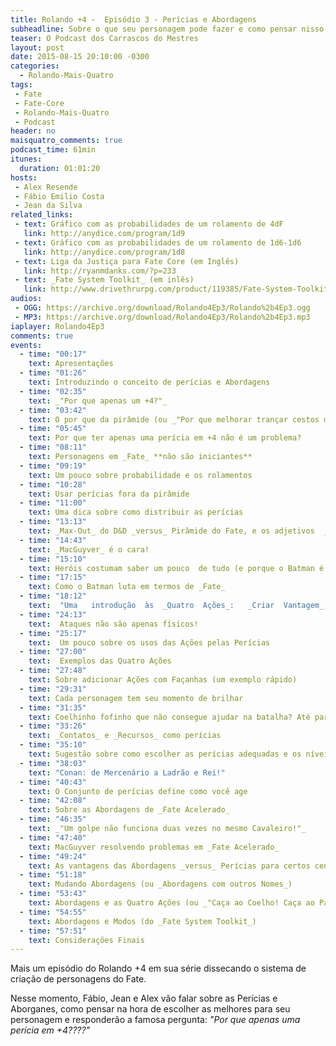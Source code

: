 ```yaml
---
title: Rolando +4 -  Episódio 3 - Perícias e Abordagens
subheadline: Sobre o que seu personagem pode fazer e como pensar nisso!
teaser: O Podcast dos Carrascos do Mestres
layout: post
date: 2015-08-15 20:10:00 -0300
categories:
  - Rolando-Mais-Quatro
tags:
 - Fate
 - Fate-Core
 - Rolando-Mais-Quatro
 - Podcast
header: no
maisquatro_comments: true 
podcast_time: 61min
itunes:
  duration: 01:01:20
hosts:
 - Alex Resende
 - Fábio Emilio Costa
 - Jean da Silva
related_links:
 - text: Gráfico com as probabilidades de um rolamento de 4dF
   link: http://anydice.com/program/1d9
 - text: Gráfico com as probabilidades de um rolamento de 1d6-1d6
   link: http://anydice.com/program/1d8
 - text: Liga da Justiça para Fate Core (em Inglês)
   link: http://ryanmdanks.com/?p=233
 - text: _Fate System Toolkit_ (em inlês)
   link: http://www.drivethrurpg.com/product/119385/Fate-System-Toolkit
audios:
 - OGG: https://archive.org/download/Rolando4Ep3/Rolando%2b4Ep3.ogg
 - MP3: https://archive.org/download/Rolando4Ep3/Rolando%2b4Ep3.mp3
iaplayer: Rolando4Ep3
comments: true
events:
  - time: "00:17"
    text: Apresentações
  - time: "01:26"
    text: Introduzindo o conceito de perícias e Abordagens
  - time: "02:35"
    text: _"Por que apenas um +4?"_
  - time: "03:42"
    text: O por que da pirâmide (ou _"Por que melhorar trançar cestos melhora sua perícia em Lutar?"_)
  - time: "05:45"
    text: Por que ter apenas uma perícia em +4 não é um problema?
  - time: "08:11"
    text: Personagens em _Fate_ **não são iniciantes**
  - time: "09:19"
    text: Um pouco sobre probabilidade e os rolamentos
  - time: "10:28"
    text: Usar perícias fora da pirâmide
  - time: "11:00"
    text: Uma dica sobre como distribuir as perícias
  - time: "13:13"
    text: _Max-Out_ do D&D _versus_ Pirâmide do Fate, e os adjetivos  _versus_ valores
  - time: "14:43"
    text: _MacGuyver_ é o cara!
  - time: "15:10"
    text: Heróis costumam saber um pouco  de tudo (e porque o Batman é o maior exemplo de personagem heróico no estilo _Fate_)
  - time: "17:15"
    text: Como o Batman luta em termos de _Fate_
  - time: "18:12"
    text:  "Uma   introdução  às  _Quatro  Ações_:   _Criar  Vantagem_,    _Superar_, _Ataque_ e _Defesa_"
  - time: "24:13"
    text:  Ataques não são apenas físicos!
  - time: "25:17"
    text:  Um pouco sobre os usos das Ações pelas Perícias
  - time: "27:00"
    text:  Exemplos das Quatro Ações
  - time: "27:48"
    text: Sobre adicionar Ações com Façanhas (um exemplo rápido)
  - time: "29:31"
    text: Cada personagem tem seu momento de brilhar
  - time: "31:35"
    text: Coelhinho fofinho que não consegue ajudar na batalha? Até parece!
  - time: "33:26"
    text: _Contatos_ e _Recursos_ como perícias
  - time: "35:10"
    text: Sugestão sobre como escolher as perícias adequadas e os níveis
  - time: "38:03"
    text: "Conan: de Mercenário a Ladrão e Rei!"
  - time: "40:43"
    text: O Conjunto de perícias define como você age
  - time: "42:08"
    text: Sobre as Abordagens de _Fate Acelerado_
  - time: "46:35"
    text: _"Um golpe não funciona duas vezes no mesmo Cavaleiro!"_
  - time: "47:40"
    text: MacGuyver resolvendo problemas em _Fate Acelerado_
  - time: "49:24"
    text: As vantagens das Abordagens _versus_ Perícias para certos cenários
  - time: "51:18"
    text: Mudando Abordagens (ou _Abordagens com outros Nomes_)
  - time: "53:43"
    text: Abordagens e as Quatro Ações (ou _"Caça ao Coelho! Caça ao Pato!"_)
  - time: "54:55"
    text: Abordagens e Modos (do _Fate System Toolkit_)
  - time: "57:51"
    text: Considerações Finais
---
```


Mais um  episódio do Rolando +4  em sua série dissecando  o sistema de
criação de personagens do Fate.

Nesse  momento, Fábio,  Jean  e Alex  vão falar  sobre  as Perícias  e
Aborganes,  como pensar  na  hora  de escolher  as  melhores para  seu
personagem  e responderão  a  famosa pergunta:  _"Por  que apenas  uma
perícia em +4????"_
